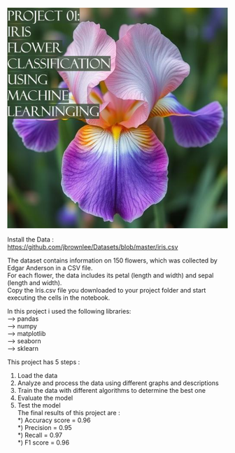 ![project1](Image1.jpg)    
  
Install the Data :  
https://github.com/jbrownlee/Datasets/blob/master/iris.csv  
  
The dataset contains information on 150 flowers, which was collected by Edgar Anderson in a CSV file.  
For each flower, the data includes its petal (length and width) and sepal (length and width).  
Copy the Iris.csv file you downloaded to your project folder and start executing the cells in the notebook.  
  
In this project i used the following libraries:    
--> pandas  
--> numpy  
--> matplotlib  
--> seaborn  
--> sklearn  
  
This project has 5 steps :   
1) Load the data
2) Analyze and process the data using different graphs and descriptions  
3) Train the data with different algorithms to determine the best one
4) Evaluate the model
5) Test the model  
The final results of this project are :  
*) Accuracy score = 0.96  
*) Precision  =  0.95  
*) Recall = 0.97  
*) F1 score = 0.96    
